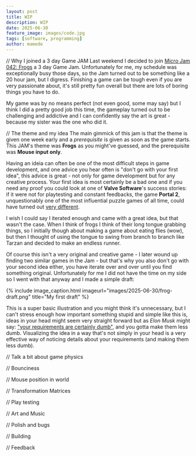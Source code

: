 ```yaml
---
layout: post
title: WIP
description: WIP
date: 2025-06-30
feature_image: images/code.jpg
tags: [software, programming]
author: mamede
---
```


// Why I joined a 3 day Game JAM
Last weekend I decided to join [Micro Jam 042: Frogs](https://itch.io/jam/micro-jam-042) a 3 day Game Jam. Unfortunately for me, my schedule was exceptionally busy those days, so the Jam turned out to be something like a 20 hour jam, but I digress. Finishing a game can be tough even if you are very passionate about, it's still pretty fun overall but there are lots of boring things you have to do.

My game was by no means perfect (not even good, some may say) but I think I did a pretty good job this time, the gameplay turned out to be challenging and addictive and I can confidently say the art is great - because my sister was the one who did it.

// The theme and my idea
The main gimmick of this jam is that the theme is given one week early and a *prerequisite* is given as soon as the game starts. This JAM's theme was **Frogs** as you might've guessed, and the prerequisite was **Mouse input only**.

Having an ideia can often be one of the most difficult steps in game development, and one advice you hear often is "don't go with your first idea", this advice is great - not only for game development but for any creative process. Your first idea is most certainly be a bad one and if you need any proof you could look at one of **Valve Software**'s success stories: if it were not for playtesting and constant feedbacks, the game **Portal 2**, unquestionably one of the most influential puzzle games of all time, could have turned out [very different](https://www.engadget.com/2012-03-08-the-importance-of-playtesting-what-portal-2-could-have-been.html).

I wish I could say I iterated enough and came with a great idea, but that wasn't the case. When I think of frogs I think of their long tongue grabbing things, so I initially though about making a game about eating flies (wow), but then I thought of using the tongue to swing from branch to branch like Tarzan and decided to make an endless runner.

Of course this isn't a very original and creative game - I later wound up finding two similar games in the Jam - but that's why you also don't go with your second idea either, you have iterate over and over until you find something original. Unfortunately for me I did not have the time on my side so I went with that anyway and I made a simple draft:

{% include image_caption.html imageurl="images/2025-06-30/frog-draft.png" title="My first draft" %}

This is a super basic illustration and you might think it's unnecessary, but I can't stress enough how important something stupid and simple like this is, ideas in your head might seem very straight forward but as *Elon Musk* might say: ["your requirements are certainly dumb"](https://youtu.be/hhuaVsOAMFc), and you gotta make them less dumb. Visualizing the idea in a way that's not simply in your head is a very effective way of noticing details about your requirements (and making them less dumb).

// Talk a bit about game physics

// Bounciness

// Mouse position in world

// Transformation Matrices

// Play testing

// Art and Music

// Polish and bugs

// Building

// Feedback